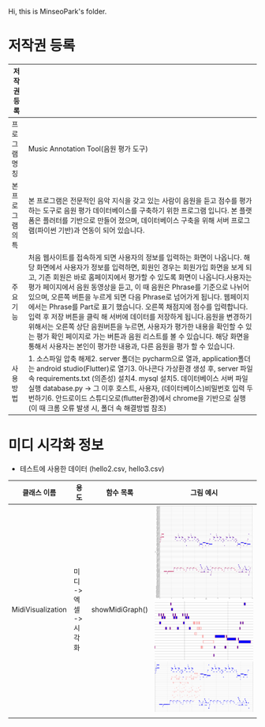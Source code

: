 Hi, this is MinseoPark's folder.


# 저작권 등록

|저작권 등록| |
|---|---|
|프로그램 명칭|Music Annotation Tool(음원 평가 도구)|
|본 프로그램의 특|본 프로그램은 전문적인 음악 지식을 갖고 있는 사람이 음원을 듣고 점수를 평가하는 도구로 음원 평가 데이터베이스를 구축하기 위한 프로그램 입니다. 본 플랫폼은 플러터를 기반으로 만들어 졌으며, 데이터베이스 구축을 위해 서버 프로그램(파이썬 기반)과 연동이 되어 있습니다.|
|주요 기능|처음 웹사이트를 접속하게 되면 사용자의 정보를 입력하는 화면이 나옵니다. 해당 화면에서 사용자가 정보를 입력하면, 회원인 경우는 회원가입 화면을 보게 되고, 기존 회원은 바로 홈페이지에서 평가할 수 있도록 화면이 나옵니다.사용자는 평가 페이지에서 음원 동영상을 듣고, 이 때 음원은 Phrase를 기준으로 나뉘어 있으며, 오른쪽 버튼을 누르게 되면 다음 Phrase로 넘어가게 됩니다. 웹페이지에서는 Phrase를 Part로 표기 했습니다. 오른쪽 채점지에 점수를 입력합니다. 입력 후 저장 버튼을 클릭 해 서버에 데이터를 저장하게 됩니다.음원을 변경하기 위해서는 오른쪽 상단 음원버튼을 누르면, 사용자가 평가한 내용을 확인할 수 있는 평가 확인 페이지로 가는 버튼과 음원 리스트를 볼 수 있습니다. 해당 화면을 통해서 사용자는 본인이 평가한 내용과, 다른 음원을 평가 할 수 있습니다.|
|사용 방법|1. 소스파일 압축 해제2. server 폴더는 pycharm으로 열과, application폴더는 android studio(Flutter)로 열기3. 아나콘다 가상환경 생성 후, server 파일 속 requirements.txt (의존성) 설치4. mysql 설치5. 데이터베이스 서버 파일 실행 database.py -> 그 이후 호스트, 사용자, (데이터베이스)비밀번호 입력 두번하기6. 안드로이드 스튜디오로(flutter환경)에서 chrome을 기반으로 실행(이 때 크롬 오류 발생 시, 폴더 속 해결방법 참조)|

# 미디 시각화 정보
- 테스트에 사용한 데이터 (hello2.csv, hello3.csv)

| 클래스 이름            | 용도              | 함수 목록           | 그림 예시                                   |
|-------------------|-----------------|-----------------|-----------------------------------------|
| MidiVisualization | 미디 -> 엑셀 -> 시각화 | showMidiGraph() | ![showMidiGraph.png](showMidiGraph.png)![img.png](img.png)![img_1.png](img_1.png) |
|||
